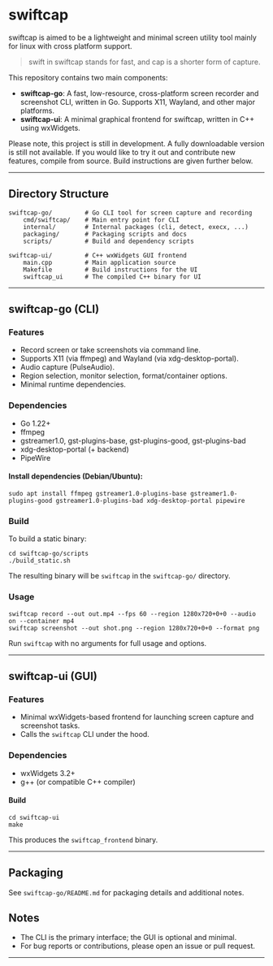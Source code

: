 # swiftcap
swiftcap is aimed to be a lightweight and minimal screen utility tool mainly for linux with cross platform support. 

> swift in swiftcap stands for fast, and cap is a shorter form of capture.

This repository contains two main components:

- **swiftcap-go**: A fast, low-resource, cross-platform screen recorder and screenshot CLI, written in Go. Supports X11, Wayland, and other major platforms.
- **swiftcap-ui**: A minimal graphical frontend for swiftcap, written in C++ using wxWidgets.

Please note, this project is still in development. A fully downloadable version is still not available. If you would like to try it out and contribute new features, compile from source. Build instructions are given further below. 

---

## Directory Structure

```
swiftcap-go/         # Go CLI tool for screen capture and recording
    cmd/swiftcap/    # Main entry point for CLI
    internal/        # Internal packages (cli, detect, execx, ...)
    packaging/       # Packaging scripts and docs
    scripts/         # Build and dependency scripts

swiftcap-ui/         # C++ wxWidgets GUI frontend
    main.cpp         # Main application source
    Makefile         # Build instructions for the UI
    swiftcap_ui      # The compiled C++ binary for UI
```

---

## swiftcap-go (CLI)

### Features

- Record screen or take screenshots via command line.
- Supports X11 (via ffmpeg) and Wayland (via xdg-desktop-portal).
- Audio capture (PulseAudio).
- Region selection, monitor selection, format/container options.
- Minimal runtime dependencies.

### Dependencies

- Go 1.22+
- ffmpeg
- gstreamer1.0, gst-plugins-base, gst-plugins-good, gst-plugins-bad
- xdg-desktop-portal (+ backend)
- PipeWire

#### Install dependencies (Debian/Ubuntu):

```
sudo apt install ffmpeg gstreamer1.0-plugins-base gstreamer1.0-plugins-good gstreamer1.0-plugins-bad xdg-desktop-portal pipewire
```

### Build

To build a static binary:

```
cd swiftcap-go/scripts
./build_static.sh
```

The resulting binary will be `swiftcap` in the `swiftcap-go/` directory.

### Usage

```
swiftcap record --out out.mp4 --fps 60 --region 1280x720+0+0 --audio on --container mp4
swiftcap screenshot --out shot.png --region 1280x720+0+0 --format png
```

Run `swiftcap` with no arguments for full usage and options.

---

## swiftcap-ui (GUI)

### Features

- Minimal wxWidgets-based frontend for launching screen capture and screenshot tasks.
- Calls the `swiftcap` CLI under the hood.

### Dependencies

- wxWidgets 3.2+
- g++ (or compatible C++ compiler)

#### Build

```
cd swiftcap-ui
make
```

This produces the `swiftcap_frontend` binary.

---

## Packaging

See `swiftcap-go/README.md` for packaging details and additional notes.

## Notes

- The CLI is the primary interface; the GUI is optional and minimal.
- For bug reports or contributions, please open an issue or pull request.

---
